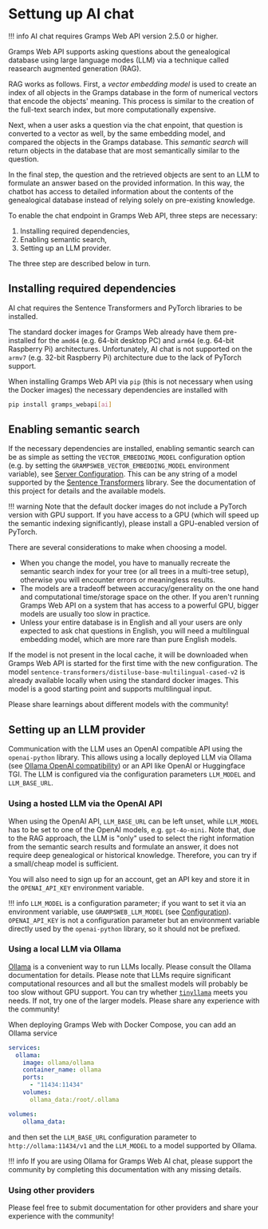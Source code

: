 # Settung up AI chat

!!! info
    AI chat requires Gramps Web API version 2.5.0 or higher.


Gramps Web API supports asking questions about the genealogical database using large language modes (LLM) via a technique called reasearch augmented generation (RAG).

RAG works as follows. First, a *vector embedding model* is used to create an index of all objects in the Gramps database in the form of numerical vectors that encode the objects' meaning. This process is similar to the creation of the full-text search index, but more computationally expensive.

Next, when a user asks a question via the chat enpoint, that question is converted to a vector as well, by the same embedding model,  and compared the objects in the Gramps database. This *semantic search* will return objects in the database that are most semantically similar to the question.

In the final step, the question and the retrieved objects are sent to an LLM to formulate an answer based on the provided information. In this way, the chatbot has access to detailed information about the contents of the genealogical database instead of relying solely on pre-existing knowledge.

To enable the chat endpoint in Gramps Web API, three steps are necessary:

1. Installing required dependencies,
2. Enabling semantic search,
3. Setting up an LLM provider.

The three step are described below in turn.

## Installing required dependencies

AI chat requires the Sentence Transformers and PyTorch libraries to be installed.

The standard docker images for Gramps Web already have them pre-installed for the `amd64` (e.g. 64-bit desktop PC) and `arm64` (e.g. 64-bit Raspberry Pi) architectures. Unfortunately, AI chat is not supported on the `armv7` (e.g. 32-bit Raspberry Pi) architecture due to the lack of PyTorch support.

When installing Gramps Web API via `pip` (this is not necessary when using the Docker images) the necessary dependencies are installed with

```bash
pip install gramps_webapi[ai]
```


## Enabling semantic search

If the necessary dependencies are installed, enabling semantic search can be as simple as setting the `VECTOR_EMBEDDING_MODEL` configuration option (e.g. by setting the `GRAMPSWEB_VECTOR_EMBEDDING_MODEL` environment variable), see [Server Configuration](configuration.md). This can be any string of a model supported by the [Sentence Transformers](https://sbert.net/) library. See the documentation of this project for details and the available models.


!!! warning
    Note that the default docker images do not include a PyTorch version with GPU support. If you have access to a GPU (which will speed up the semantic indexing significantly), please install a GPU-enabled version of PyTorch.

There are several considerations to make when choosing a model.

- When you change the model, you have to manually recreate the semantic search index for your tree (or all trees in a multi-tree setup), otherwise you will encounter errors or meaningless results.
- The models are a tradeoff between accuracy/generality on the one hand and computational time/storage space on the other. If you aren't running Gramps Web API on a system that has access to a powerful GPU, bigger models are usually too slow in practice.
- Unless your entire database is in English and all your users are only expected to ask chat questions in English, you will need a multilingual embedding model, which are more rare than pure English models.


If the model is not present in the local cache, it will be downloaded when Gramps Web API is started for the first time with the new configuration. The model `sentence-transformers/distiluse-base-multilingual-cased-v2` is already available locally when using the standard docker images. This model is a good starting point and supports multilingual input.

Please share learnings about different models with the community!

## Setting up an LLM provider

Communication with the LLM uses an OpenAI compatible API using the `openai-python` library. This allows using a locally deployed LLM via Ollama (see [Ollama OpenAI compatibility](https://ollama.com/blog/openai-compatibility)) or an API like OpenAI or Huggingface TGI. The LLM is configured via the configuration parameters `LLM_MODEL` and `LLM_BASE_URL`.


### Using a hosted LLM via the OpenAI API

When using the OpenAI API, `LLM_BASE_URL` can be left unset, while `LLM_MODEL` has to be set to one of the OpenAI models, e.g. `gpt-4o-mini`. Note that, due to the RAG approach, the LLM is "only" used to select the right information from the semantic search results and formulate an answer, it does not require deep genealogical or historical knowledge. Therefore, you can try if a small/cheap model is sufficient.

You will also need to sign up for an account, get an API key and store it in the `OPENAI_API_KEY` environment variable.

!!! info
    `LLM_MODEL` is a configuration parameter; if you want to set it via an environment variable, use `GRAMPSWEB_LLM_MODEL` (see [Configuration](configuration.md)). `OPENAI_API_KEY` is not a configuration parameter but an environment variable directly used by the `openai-python` library, so it should not be prefixed.


### Using a local LLM via Ollama

[Ollama](https://ollama.com/) is a convenient way to run LLMs locally. Please consult the Ollama documentation for details. Please note that LLMs require significant computational resources and all but the smallest models will probably be too slow without GPU support. You can try whether [`tinyllama`](https://ollama.com/library/tinyllama) meets you needs. If not, try one of the larger models. Please share any experience with the community!

When deploying Gramps Web with Docker Compose, you can add an Ollama service

```yaml
services:
  ollama:
    image: ollama/ollama
    container_name: ollama
    ports:
      - "11434:11434"
    volumes:
      ollama_data:/root/.ollama

volumes:
    ollama_data:
```

and then set the `LLM_BASE_URL` configuration parameter to `http://ollama:11434/v1` and the `LLM_MODEL` to a model supported by Ollama.

!!! info
    If you are using Ollama for Gramps Web AI chat, please support the community by completing this documentation with any missing details.

### Using other providers

Please feel free to submit documentation for other providers and share your experience with the community!